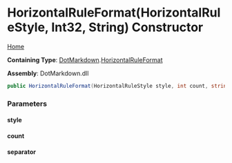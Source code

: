 # HorizontalRuleFormat\(HorizontalRuleStyle, Int32, String\) Constructor

[Home](../../../README.md#_top)

**Containing Type**: [DotMarkdown](../../README.md#_top)\.[HorizontalRuleFormat](../README.md#_top)

**Assembly**: DotMarkdown\.dll

```csharp
public HorizontalRuleFormat(HorizontalRuleStyle style, int count, string separator)
```

### Parameters

#### style

#### count

#### separator


